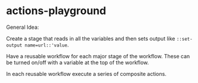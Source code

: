 # actions-playground

General Idea:

Create a stage that reads in all the variables and then sets output like `::set-output name=url::'value`.

Have a reusable workflow for each major stage of the workflow. These can be turned on/off with a variable at the top of the workflow.

In each reusable workflow execute a series of composite actions.
